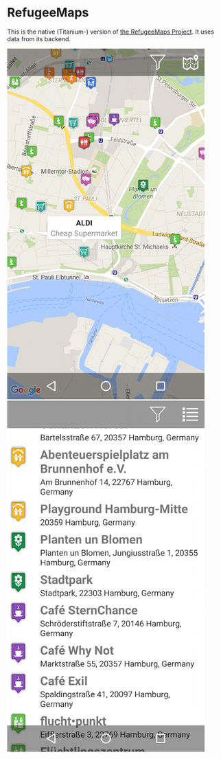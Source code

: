 RefugeeMaps
===========

This is the native (Titanium-) version of [the RefugeeMaps Project](https://github.com/refugeemaps/refugeemaps). It uses data from its backend.

![](https://raw.githubusercontent.com/AppWerft/RefugeeMaps/master/screens/Screenshot_122642.png)
![](https://raw.githubusercontent.com/AppWerft/RefugeeMaps/master/screens/Screenshot_123024.png)

